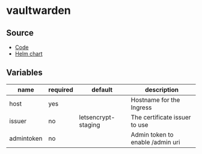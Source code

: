 # vaultwarden

## Source

* [Code](https://github.com/dani-garcia/vaultwarden)
* [Helm chart](https://github.com/guerzon/vaultwarden)

## Variables

| name       | required | default             | description
|------------|----------|---------------------|-------------
| host       | yes      |                     | Hostname for the Ingress
| issuer     | no       | letsencrypt-staging | The certificate issuer to use
| admintoken | no       |                     | Admin token to enable /admin uri
